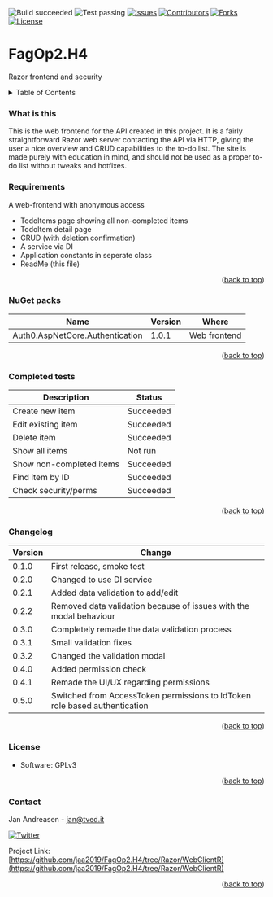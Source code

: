 ![Build succeeded][build-shield]
![Test passing][test-shield]
[![Issues][issues-shield]][issues-url]
[![Contributors][contributors-shield]][contributors-url]
[![Forks][forks-shield]][forks-url]
[![License][license-shield]][license-url]
# FagOp2.H4
Razor frontend and security
<!-- TABLE OF CONTENTS -->
<details>
  <summary>Table of Contents</summary>
  <ol>
    <li>
      <a href=#what-is-this">What is this?</a></li>
    <li>
      <a href="#requirements">Requirements</a></li>
    <li>
      <a href="#nuget-packs">NuGet packs</a></li>
    <li>
      <a href="#completed-tests">Completed tests</a></li>
    <li>
      <a href="changelog">Changelog</a></li>
    <li>
      <a href="#license">License</a></li>
    <li>
      <a href="#contact">Contact</a></li>
  </ol>
</details>

### What is this
This is the web frontend for the API created in this project. It is a fairly straightforward Razor web server contacting the API via HTTP, giving the user a nice overview and CRUD capabilities to the to-do list. 
The site is made purely with education in mind, and should not be used as a proper to-do list without tweaks and hotfixes.

### Requirements
A web-frontend with anonymous access
* TodoItems page showing all non-completed items
* TodoItem detail page
* CRUD (with deletion confirmation)
* A service via DI
* Application constants in seperate class
* ReadMe (this file)
<p align="right">(<a href="#top">back to top</a>)</p>

### NuGet packs
| Name                            | Version | Where        |
|---------------------------------|---------|--------------|
| Auth0.AspNetCore.Authentication | 1.0.1   | Web frontend |
<p align="right">(<a href="#top">back to top</a>)</p>

### Completed tests
| Description               | Status    |
|---------------------------|-----------|
| Create new item           | Succeeded |
| Edit existing item        | Succeeded |
| Delete item               | Succeeded |
| Show all items            | Not run   |
| Show non-completed items  | Succeeded |
| Find item by ID           | Succeeded |
| Check security/perms      | Succeeded |
<p align="right">(<a href="#top">back to top</a>)</p>

### Changelog
| Version | Change |
|---------|--------|
| 0.1.0   | First release, smoke test |
| 0.2.0   | Changed to use DI service |
| 0.2.1   | Added data validation to add/edit |
| 0.2.2   | Removed data validation because of issues with the modal behaviour |
| 0.3.0   | Completely remade the data validation process |
| 0.3.1   | Small validation fixes |
| 0.3.2   | Changed the validation modal |
| 0.4.0   | Added permission check |
| 0.4.1   | Remade the UI/UX regarding permissions |
| 0.5.0   | Switched from AccessToken permissions to IdToken role based authentication |
<p align="right">(<a href="#top">back to top</a>)</p>

### License
* Software: GPLv3
<p align="right">(<a href="#top">back to top</a>)</p>


### Contact
Jan Andreasen - jan@tved.it

[![Twitter][twitter-shield]][twitter-url]

Project Link: [https://github.com/jaa2019/FagOp2.H4/tree/Razor/WebClientR](https://github.com/jaa2019/FagOp2.H4/tree/Razor/WebClientR)
<p align="right">(<a href="#top">back to top</a>)</p>


<!-- MARKDOWN LINKS & IMAGES -->
[build-shield]: https://img.shields.io/badge/Build-succeeded-brightgreen.svg
[test-shield]: https://img.shields.io/badge/Tests-6%20passing%2C%201%20skipped-yellow.svg
[contributors-shield]: https://img.shields.io/github/contributors/jaa2019/FagOp2.H4.svg?style=badge
[contributors-url]: https://github.com/jaa2019/FagOp2.H4/graphs/contributors
[forks-shield]: https://img.shields.io/github/forks/jaa2019/FagOp2.H4.svg?style=badge
[forks-url]: https://github.com/jaa2019/FagOp2.H4/network/members
[issues-shield]: https://img.shields.io/github/issues/jaa2019/FagOp2.H4.svg?style=badge
[issues-url]: https://github.com/jaa2019/FagOp2.H4/issues
[license-shield]: https://img.shields.io/github/license/jaa2019/FagOp2.H4.svg?style=badge
[license-url]: https://github.com/jaa2019/FagOp2.H4/blob/master/LICENSE
[twitter-shield]: https://img.shields.io/twitter/follow/andreasen_jan?style=social
[twitter-url]: https://twitter.com/andreasen_jan

